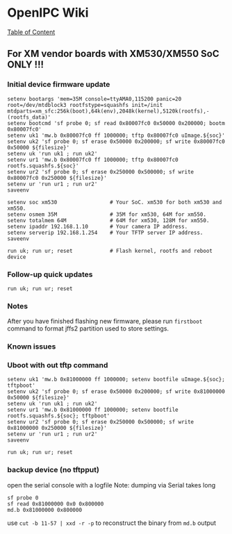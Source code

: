 # OpenIPC Wiki
[Table of Content](index.md)

For XM vendor boards with XM530/XM550 SoC ONLY !!!
--------------------------------------------------

### Initial device firmware update

```
setenv bootargs 'mem=35M console=ttyAMA0,115200 panic=20 root=/dev/mtdblock3 rootfstype=squashfs init=/init mtdparts=xm_sfc:256k(boot),64k(env),2048k(kernel),5120k(rootfs),-(rootfs_data)'
setenv bootcmd 'sf probe 0; sf read 0x80007fc0 0x50000 0x200000; bootm 0x80007fc0'
setenv uk1 'mw.b 0x80007fc0 ff 1000000; tftp 0x80007fc0 uImage.${soc}'
setenv uk2 'sf probe 0; sf erase 0x50000 0x200000; sf write 0x80007fc0 0x50000 ${filesize}'
setenv uk 'run uk1 ; run uk2'
setenv ur1 'mw.b 0x80007fc0 ff 1000000; tftp 0x80007fc0 rootfs.squashfs.${soc}'
setenv ur2 'sf probe 0; sf erase 0x250000 0x500000; sf write 0x80007fc0 0x250000 ${filesize}'
setenv ur 'run ur1 ; run ur2'
saveenv

setenv soc xm530                 # Your SoC. xm530 for both xm530 and xm550.
setenv osmem 35M                 # 35M for xm530, 64M for xm550.
setenv totalmem 64M              # 64M for xm530, 128M for xm550.
setenv ipaddr 192.168.1.10       # Your camera IP address.
setenv serverip 192.168.1.254    # Your TFTP server IP address.
saveenv

run uk; run ur; reset            # Flash kernel, rootfs and reboot device
```

### Follow-up quick updates

```
run uk; run ur; reset
```

### Notes

After you have finished flashing new firmware, please run `firstboot` command
to format jffs2 partition used to store settings.

### Known issues


### Uboot with out tftp command

```
setenv uk1 'mw.b 0x81000000 ff 1000000; setenv bootfile uImage.${soc}; tftpboot'
setenv uk2 'sf probe 0; sf erase 0x50000 0x200000; sf write 0x81000000 0x50000 ${filesize}'
setenv uk 'run uk1 ; run uk2'
setenv ur1 'mw.b 0x81000000 ff 1000000; setenv bootfile rootfs.squashfs.${soc}; tftpboot'
setenv ur2 'sf probe 0; sf erase 0x250000 0x500000; sf write 0x81000000 0x250000 ${filesize}'
setenv ur 'run ur1 ; run ur2'
saveenv

run uk; run ur; reset
```

### backup device (no tftpput)

open the serial console with a logfile
Note: dumping via Serial takes long

```
sf probe 0
sf read 0x81000000 0x0 0x800000
md.b 0x81000000 0x800000
```

use `cut -b 11-57 | xxd -r -p` to reconstruct the binary from `md.b` output
